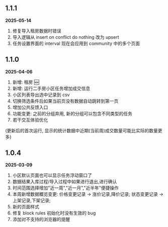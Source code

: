 ## 1.1.1

**2025-05-14**

1. 修复导入租房数据时错误
2. 导入逻辑从 insert on conflict do nothing 改为 upsert
3. 任务设置界面的 interval 现在会应用到 community 中的多个页面

## 1.1.0

**2025-04-06**

1. 新增: 租房 🆕
2. 新增: 运行二手房小区任务增加成交信息
3. 小区列表导出选中记录到 csv
4. 切换筛选条件后如果当前页没有数据自动跳转到第一页
5. 增加公共反馈入口
6. 功能变更: 之前的分组弃用, 新的分组可以包含不同类型的任务
7. 若干交互体验优化

(更新后的首次运行, 显示的统计数据中近期(当前周)成交数量可能比实际的数量更多)

## 1.0.4

**2025-03-09**

1. 小区默认页面也可以显示任务浮动窗口了
2. 数据结果入库过程/导入过程中如果进行退出,进行确认
3. 时间范围选择增加"近一周","近一月","近半年"便捷操作
4. 本周新增数据概览变更: 价格变更记录 -> 涨价记录,降价记录; 状态变更记录 -> 上架记录,下架记录;
5. 新的页面样式
6. 修复 block rules 初始化时没有生效的 bug
7. 添加对不支持的浏览器的提醒
